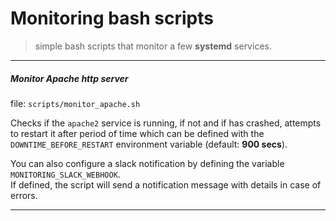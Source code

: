 Monitoring bash scripts
=======================

> simple bash scripts that monitor a few **systemd** services. 


----------------------------------------------------------------------

##### Monitor Apache http server
file: `scripts/monitor_apache.sh`  

Checks if the `apache2` service is running, if not and if has crashed, attempts to restart it after period of time which can be defined with the `DOWNTIME_BEFORE_RESTART` environment variable (default: **900 secs**).

You can also configure a slack notification by defining the variable `MONITORING_SLACK_WEBHOOK`.  
If defined, the script will send a notification message with details in case of errors.

----------------------------------------------------------------------
